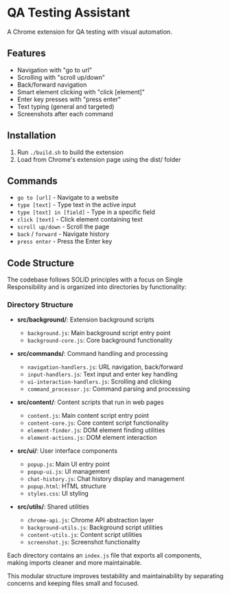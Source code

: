 # QA Testing Assistant

A Chrome extension for QA testing with visual automation.

## Features

- Navigation with "go to url"
- Scrolling with "scroll up/down"
- Back/forward navigation
- Smart element clicking with "click [element]"
- Enter key presses with "press enter"
- Text typing (general and targeted)
- Screenshots after each command

## Installation

1. Run `./build.sh` to build the extension
2. Load from Chrome's extension page using the dist/ folder

## Commands

- `go to [url]` - Navigate to a website
- `type [text]` - Type text in the active input
- `type [text] in [field]` - Type in a specific field
- `click [text]` - Click element containing text
- `scroll up/down` - Scroll the page
- `back` / `forward` - Navigate history
- `press enter` - Press the Enter key

## Code Structure

The codebase follows SOLID principles with a focus on Single Responsibility and is organized into directories by functionality:

### Directory Structure

- **src/background/**: Extension background scripts
  - `background.js`: Main background script entry point
  - `background-core.js`: Core background functionality

- **src/commands/**: Command handling and processing
  - `navigation-handlers.js`: URL navigation, back/forward
  - `input-handlers.js`: Text input and enter key handling
  - `ui-interaction-handlers.js`: Scrolling and clicking
  - `command_processor.js`: Command parsing and processing

- **src/content/**: Content scripts that run in web pages
  - `content.js`: Main content script entry point
  - `content-core.js`: Core content script functionality
  - `element-finder.js`: DOM element finding utilities
  - `element-actions.js`: DOM element interaction

- **src/ui/**: User interface components
  - `popup.js`: Main UI entry point
  - `popup-ui.js`: UI management
  - `chat-history.js`: Chat history display and management
  - `popup.html`: HTML structure
  - `styles.css`: UI styling

- **src/utils/**: Shared utilities
  - `chrome-api.js`: Chrome API abstraction layer
  - `background-utils.js`: Background script utilities
  - `content-utils.js`: Content script utilities
  - `screenshot.js`: Screenshot functionality

Each directory contains an `index.js` file that exports all components, making imports cleaner and more maintainable.

This modular structure improves testability and maintainability by separating concerns and keeping files small and focused.
